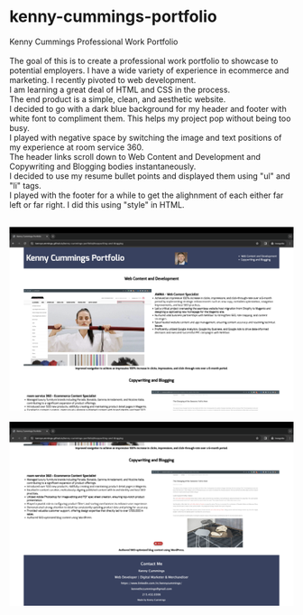 # kenny-cummings-portfolio
Kenny Cummings Professional Work Portfolio
<br>
<br>
The goal of this is to create a professional work portfolio to showcase to potential employers. 
I have a wide variety of experience in ecommerce and marketing. I recently pivoted to web development.
<br>
I am learning a great deal of HTML and CSS in the process.
<br>
The end product is a simple, clean, and aesthetic website.
<br>
I decided to go with a dark blue background for my header and footer with white font to compliment them.
This helps my project pop without being too busy.
<br>
I played with negative space by switching the image and text positions of my experience at room service 360.
<br>
The header links scroll down to Web Content and Development and Copywriting and Blogging bodies instantaneously.
<br>
I decided to use my resume bullet points and displayed them using "ul" and "li" tags.
<br>
I played with the footer for a while to get the alighnment of each either far left or far right. I did this using "style" in HTML.
<br>
<br>


<img src="./assets/images/homepage-screenshot-1.png" alt="First screenshot of the homepage">

<br>
<br>

<img src="./assets/images/homepage-screenshot-2.png" alt="Second screenshot of the homepage">